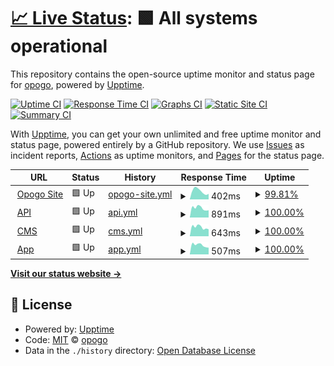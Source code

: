 # [📈 Live Status](https://opogo.github.io/upptime): <!--live status--> **🟩 All systems operational**

This repository contains the open-source uptime monitor and status page for [opogo](https://opogo.github.io/upptime), powered by [Upptime](https://github.com/upptime/upptime).

[![Uptime CI](https://github.com/opogo/upptime/workflows/Uptime%20CI/badge.svg)](https://github.com/opogo/upptime/actions?query=workflow%3A%22Uptime+CI%22)
[![Response Time CI](https://github.com/opogo/upptime/workflows/Response%20Time%20CI/badge.svg)](https://github.com/opogo/upptime/actions?query=workflow%3A%22Response+Time+CI%22)
[![Graphs CI](https://github.com/opogo/upptime/workflows/Graphs%20CI/badge.svg)](https://github.com/opogo/upptime/actions?query=workflow%3A%22Graphs+CI%22)
[![Static Site CI](https://github.com/opogo/upptime/workflows/Static%20Site%20CI/badge.svg)](https://github.com/opogo/upptime/actions?query=workflow%3A%22Static+Site+CI%22)
[![Summary CI](https://github.com/opogo/upptime/workflows/Summary%20CI/badge.svg)](https://github.com/opogo/upptime/actions?query=workflow%3A%22Summary+CI%22)

With [Upptime](https://upptime.js.org), you can get your own unlimited and free uptime monitor and status page, powered entirely by a GitHub repository. We use [Issues](https://github.com/opogo/upptime/issues) as incident reports, [Actions](https://github.com/opogo/upptime/actions) as uptime monitors, and [Pages](https://opogo.github.io/upptime) for the status page.

<!--start: status pages-->
<!-- This summary is generated by Upptime (https://github.com/upptime/upptime) -->
<!-- Do not edit this manually, your changes will be overwritten -->
<!-- prettier-ignore -->
| URL | Status | History | Response Time | Uptime |
| --- | ------ | ------- | ------------- | ------ |
| <img alt="" src="https://icons.duckduckgo.com/ip3/www.opogo.com.ico" height="13"> [Opogo Site](https://www.opogo.com/) | 🟩 Up | [opogo-site.yml](https://github.com/opogo/upptime/commits/HEAD/history/opogo-site.yml) | <details><summary><img alt="Response time graph" src="./graphs/opogo-site/response-time-week.png" height="20"> 402ms</summary><br><a href="https://opogo.github.io/upptime/history/opogo-site"><img alt="Response time 365" src="https://img.shields.io/endpoint?url=https%3A%2F%2Fraw.githubusercontent.com%2Fopogo%2Fupptime%2FHEAD%2Fapi%2Fopogo-site%2Fresponse-time.json"></a><br><a href="https://opogo.github.io/upptime/history/opogo-site"><img alt="24-hour response time 315" src="https://img.shields.io/endpoint?url=https%3A%2F%2Fraw.githubusercontent.com%2Fopogo%2Fupptime%2FHEAD%2Fapi%2Fopogo-site%2Fresponse-time-day.json"></a><br><a href="https://opogo.github.io/upptime/history/opogo-site"><img alt="7-day response time 402" src="https://img.shields.io/endpoint?url=https%3A%2F%2Fraw.githubusercontent.com%2Fopogo%2Fupptime%2FHEAD%2Fapi%2Fopogo-site%2Fresponse-time-week.json"></a><br><a href="https://opogo.github.io/upptime/history/opogo-site"><img alt="30-day response time 454" src="https://img.shields.io/endpoint?url=https%3A%2F%2Fraw.githubusercontent.com%2Fopogo%2Fupptime%2FHEAD%2Fapi%2Fopogo-site%2Fresponse-time-month.json"></a><br><a href="https://opogo.github.io/upptime/history/opogo-site"><img alt="1-year response time 365" src="https://img.shields.io/endpoint?url=https%3A%2F%2Fraw.githubusercontent.com%2Fopogo%2Fupptime%2FHEAD%2Fapi%2Fopogo-site%2Fresponse-time-year.json"></a></details> | <details><summary><a href="https://opogo.github.io/upptime/history/opogo-site">99.81%</a></summary><a href="https://opogo.github.io/upptime/history/opogo-site"><img alt="All-time uptime 99.97%" src="https://img.shields.io/endpoint?url=https%3A%2F%2Fraw.githubusercontent.com%2Fopogo%2Fupptime%2FHEAD%2Fapi%2Fopogo-site%2Fuptime.json"></a><br><a href="https://opogo.github.io/upptime/history/opogo-site"><img alt="24-hour uptime 98.66%" src="https://img.shields.io/endpoint?url=https%3A%2F%2Fraw.githubusercontent.com%2Fopogo%2Fupptime%2FHEAD%2Fapi%2Fopogo-site%2Fuptime-day.json"></a><br><a href="https://opogo.github.io/upptime/history/opogo-site"><img alt="7-day uptime 99.81%" src="https://img.shields.io/endpoint?url=https%3A%2F%2Fraw.githubusercontent.com%2Fopogo%2Fupptime%2FHEAD%2Fapi%2Fopogo-site%2Fuptime-week.json"></a><br><a href="https://opogo.github.io/upptime/history/opogo-site"><img alt="30-day uptime 99.92%" src="https://img.shields.io/endpoint?url=https%3A%2F%2Fraw.githubusercontent.com%2Fopogo%2Fupptime%2FHEAD%2Fapi%2Fopogo-site%2Fuptime-month.json"></a><br><a href="https://opogo.github.io/upptime/history/opogo-site"><img alt="1-year uptime 99.97%" src="https://img.shields.io/endpoint?url=https%3A%2F%2Fraw.githubusercontent.com%2Fopogo%2Fupptime%2FHEAD%2Fapi%2Fopogo-site%2Fuptime-year.json"></a></details>
| <img alt="" src="https://icons.duckduckgo.com/ip3/api.opogo.com.ico" height="13"> [API](https://api.opogo.com) | 🟩 Up | [api.yml](https://github.com/opogo/upptime/commits/HEAD/history/api.yml) | <details><summary><img alt="Response time graph" src="./graphs/api/response-time-week.png" height="20"> 891ms</summary><br><a href="https://opogo.github.io/upptime/history/api"><img alt="Response time 815" src="https://img.shields.io/endpoint?url=https%3A%2F%2Fraw.githubusercontent.com%2Fopogo%2Fupptime%2FHEAD%2Fapi%2Fapi%2Fresponse-time.json"></a><br><a href="https://opogo.github.io/upptime/history/api"><img alt="24-hour response time 683" src="https://img.shields.io/endpoint?url=https%3A%2F%2Fraw.githubusercontent.com%2Fopogo%2Fupptime%2FHEAD%2Fapi%2Fapi%2Fresponse-time-day.json"></a><br><a href="https://opogo.github.io/upptime/history/api"><img alt="7-day response time 891" src="https://img.shields.io/endpoint?url=https%3A%2F%2Fraw.githubusercontent.com%2Fopogo%2Fupptime%2FHEAD%2Fapi%2Fapi%2Fresponse-time-week.json"></a><br><a href="https://opogo.github.io/upptime/history/api"><img alt="30-day response time 861" src="https://img.shields.io/endpoint?url=https%3A%2F%2Fraw.githubusercontent.com%2Fopogo%2Fupptime%2FHEAD%2Fapi%2Fapi%2Fresponse-time-month.json"></a><br><a href="https://opogo.github.io/upptime/history/api"><img alt="1-year response time 815" src="https://img.shields.io/endpoint?url=https%3A%2F%2Fraw.githubusercontent.com%2Fopogo%2Fupptime%2FHEAD%2Fapi%2Fapi%2Fresponse-time-year.json"></a></details> | <details><summary><a href="https://opogo.github.io/upptime/history/api">100.00%</a></summary><a href="https://opogo.github.io/upptime/history/api"><img alt="All-time uptime 99.99%" src="https://img.shields.io/endpoint?url=https%3A%2F%2Fraw.githubusercontent.com%2Fopogo%2Fupptime%2FHEAD%2Fapi%2Fapi%2Fuptime.json"></a><br><a href="https://opogo.github.io/upptime/history/api"><img alt="24-hour uptime 100.00%" src="https://img.shields.io/endpoint?url=https%3A%2F%2Fraw.githubusercontent.com%2Fopogo%2Fupptime%2FHEAD%2Fapi%2Fapi%2Fuptime-day.json"></a><br><a href="https://opogo.github.io/upptime/history/api"><img alt="7-day uptime 100.00%" src="https://img.shields.io/endpoint?url=https%3A%2F%2Fraw.githubusercontent.com%2Fopogo%2Fupptime%2FHEAD%2Fapi%2Fapi%2Fuptime-week.json"></a><br><a href="https://opogo.github.io/upptime/history/api"><img alt="30-day uptime 100.00%" src="https://img.shields.io/endpoint?url=https%3A%2F%2Fraw.githubusercontent.com%2Fopogo%2Fupptime%2FHEAD%2Fapi%2Fapi%2Fuptime-month.json"></a><br><a href="https://opogo.github.io/upptime/history/api"><img alt="1-year uptime 99.99%" src="https://img.shields.io/endpoint?url=https%3A%2F%2Fraw.githubusercontent.com%2Fopogo%2Fupptime%2FHEAD%2Fapi%2Fapi%2Fuptime-year.json"></a></details>
| <img alt="" src="https://icons.duckduckgo.com/ip3/cms.opogo.com.ico" height="13"> [CMS](https://cms.opogo.com) | 🟩 Up | [cms.yml](https://github.com/opogo/upptime/commits/HEAD/history/cms.yml) | <details><summary><img alt="Response time graph" src="./graphs/cms/response-time-week.png" height="20"> 643ms</summary><br><a href="https://opogo.github.io/upptime/history/cms"><img alt="Response time 618" src="https://img.shields.io/endpoint?url=https%3A%2F%2Fraw.githubusercontent.com%2Fopogo%2Fupptime%2FHEAD%2Fapi%2Fcms%2Fresponse-time.json"></a><br><a href="https://opogo.github.io/upptime/history/cms"><img alt="24-hour response time 496" src="https://img.shields.io/endpoint?url=https%3A%2F%2Fraw.githubusercontent.com%2Fopogo%2Fupptime%2FHEAD%2Fapi%2Fcms%2Fresponse-time-day.json"></a><br><a href="https://opogo.github.io/upptime/history/cms"><img alt="7-day response time 643" src="https://img.shields.io/endpoint?url=https%3A%2F%2Fraw.githubusercontent.com%2Fopogo%2Fupptime%2FHEAD%2Fapi%2Fcms%2Fresponse-time-week.json"></a><br><a href="https://opogo.github.io/upptime/history/cms"><img alt="30-day response time 665" src="https://img.shields.io/endpoint?url=https%3A%2F%2Fraw.githubusercontent.com%2Fopogo%2Fupptime%2FHEAD%2Fapi%2Fcms%2Fresponse-time-month.json"></a><br><a href="https://opogo.github.io/upptime/history/cms"><img alt="1-year response time 618" src="https://img.shields.io/endpoint?url=https%3A%2F%2Fraw.githubusercontent.com%2Fopogo%2Fupptime%2FHEAD%2Fapi%2Fcms%2Fresponse-time-year.json"></a></details> | <details><summary><a href="https://opogo.github.io/upptime/history/cms">100.00%</a></summary><a href="https://opogo.github.io/upptime/history/cms"><img alt="All-time uptime 99.99%" src="https://img.shields.io/endpoint?url=https%3A%2F%2Fraw.githubusercontent.com%2Fopogo%2Fupptime%2FHEAD%2Fapi%2Fcms%2Fuptime.json"></a><br><a href="https://opogo.github.io/upptime/history/cms"><img alt="24-hour uptime 100.00%" src="https://img.shields.io/endpoint?url=https%3A%2F%2Fraw.githubusercontent.com%2Fopogo%2Fupptime%2FHEAD%2Fapi%2Fcms%2Fuptime-day.json"></a><br><a href="https://opogo.github.io/upptime/history/cms"><img alt="7-day uptime 100.00%" src="https://img.shields.io/endpoint?url=https%3A%2F%2Fraw.githubusercontent.com%2Fopogo%2Fupptime%2FHEAD%2Fapi%2Fcms%2Fuptime-week.json"></a><br><a href="https://opogo.github.io/upptime/history/cms"><img alt="30-day uptime 100.00%" src="https://img.shields.io/endpoint?url=https%3A%2F%2Fraw.githubusercontent.com%2Fopogo%2Fupptime%2FHEAD%2Fapi%2Fcms%2Fuptime-month.json"></a><br><a href="https://opogo.github.io/upptime/history/cms"><img alt="1-year uptime 99.99%" src="https://img.shields.io/endpoint?url=https%3A%2F%2Fraw.githubusercontent.com%2Fopogo%2Fupptime%2FHEAD%2Fapi%2Fcms%2Fuptime-year.json"></a></details>
| <img alt="" src="https://icons.duckduckgo.com/ip3/app.opogo.com.ico" height="13"> [App](https://app.opogo.com/) | 🟩 Up | [app.yml](https://github.com/opogo/upptime/commits/HEAD/history/app.yml) | <details><summary><img alt="Response time graph" src="./graphs/app/response-time-week.png" height="20"> 507ms</summary><br><a href="https://opogo.github.io/upptime/history/app"><img alt="Response time 487" src="https://img.shields.io/endpoint?url=https%3A%2F%2Fraw.githubusercontent.com%2Fopogo%2Fupptime%2FHEAD%2Fapi%2Fapp%2Fresponse-time.json"></a><br><a href="https://opogo.github.io/upptime/history/app"><img alt="24-hour response time 368" src="https://img.shields.io/endpoint?url=https%3A%2F%2Fraw.githubusercontent.com%2Fopogo%2Fupptime%2FHEAD%2Fapi%2Fapp%2Fresponse-time-day.json"></a><br><a href="https://opogo.github.io/upptime/history/app"><img alt="7-day response time 507" src="https://img.shields.io/endpoint?url=https%3A%2F%2Fraw.githubusercontent.com%2Fopogo%2Fupptime%2FHEAD%2Fapi%2Fapp%2Fresponse-time-week.json"></a><br><a href="https://opogo.github.io/upptime/history/app"><img alt="30-day response time 486" src="https://img.shields.io/endpoint?url=https%3A%2F%2Fraw.githubusercontent.com%2Fopogo%2Fupptime%2FHEAD%2Fapi%2Fapp%2Fresponse-time-month.json"></a><br><a href="https://opogo.github.io/upptime/history/app"><img alt="1-year response time 487" src="https://img.shields.io/endpoint?url=https%3A%2F%2Fraw.githubusercontent.com%2Fopogo%2Fupptime%2FHEAD%2Fapi%2Fapp%2Fresponse-time-year.json"></a></details> | <details><summary><a href="https://opogo.github.io/upptime/history/app">100.00%</a></summary><a href="https://opogo.github.io/upptime/history/app"><img alt="All-time uptime 99.99%" src="https://img.shields.io/endpoint?url=https%3A%2F%2Fraw.githubusercontent.com%2Fopogo%2Fupptime%2FHEAD%2Fapi%2Fapp%2Fuptime.json"></a><br><a href="https://opogo.github.io/upptime/history/app"><img alt="24-hour uptime 100.00%" src="https://img.shields.io/endpoint?url=https%3A%2F%2Fraw.githubusercontent.com%2Fopogo%2Fupptime%2FHEAD%2Fapi%2Fapp%2Fuptime-day.json"></a><br><a href="https://opogo.github.io/upptime/history/app"><img alt="7-day uptime 100.00%" src="https://img.shields.io/endpoint?url=https%3A%2F%2Fraw.githubusercontent.com%2Fopogo%2Fupptime%2FHEAD%2Fapi%2Fapp%2Fuptime-week.json"></a><br><a href="https://opogo.github.io/upptime/history/app"><img alt="30-day uptime 100.00%" src="https://img.shields.io/endpoint?url=https%3A%2F%2Fraw.githubusercontent.com%2Fopogo%2Fupptime%2FHEAD%2Fapi%2Fapp%2Fuptime-month.json"></a><br><a href="https://opogo.github.io/upptime/history/app"><img alt="1-year uptime 99.99%" src="https://img.shields.io/endpoint?url=https%3A%2F%2Fraw.githubusercontent.com%2Fopogo%2Fupptime%2FHEAD%2Fapi%2Fapp%2Fuptime-year.json"></a></details>

<!--end: status pages-->

[**Visit our status website →**](https://opogo.github.io/upptime)

## 📄 License

- Powered by: [Upptime](https://github.com/upptime/upptime)
- Code: [MIT](./LICENSE) © [opogo](https://opogo.github.io/upptime)
- Data in the `./history` directory: [Open Database License](https://opendatacommons.org/licenses/odbl/1-0/)
